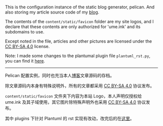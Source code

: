 This is the configuration instance of the static blog generator, pelican.
And also storing my article source code of my [blog][blog].

The contents of the `content/static/favicon` folder are my site logos, and I declare that these contents are only authorized for 'ume.ink' and its subdomains to use.

Except noted in the file, articles and other pictures are licensed under the [CC BY-SA 4.0][by-sa] license.

Note: I made some changes to the plantumal plugin file `plantuml_rst.py`, you can find it [here][plant].

---

Pelican 配置实例，同时也充当本人[博客][blog]文章源码的存档。

除文章源码内本身有特殊说明外，所有的文章都采用 [CC BY-SA 4.0][by-sa] 协议发布。

`content/static/favicon` 文件夹下内容为本站 Logo，本人声明仅授权给 ume.ink 及其子域使用，其它图片除特殊声明外也采用 [CC BY-SA 4.0][by-sa] 协议发布。

其中 plugins 下针对 Plantuml 的 rst 实现有改动，改完后的在[这里][plant]。

[blog]: https://i.ume.ink
[by-sa]: https://creativecommons.org/licenses/by-sa/4.0/
[plant]: https://gist.github.com/Bekcpear/c24e1e6d00f9d7d5884c55bb2d2645ef
